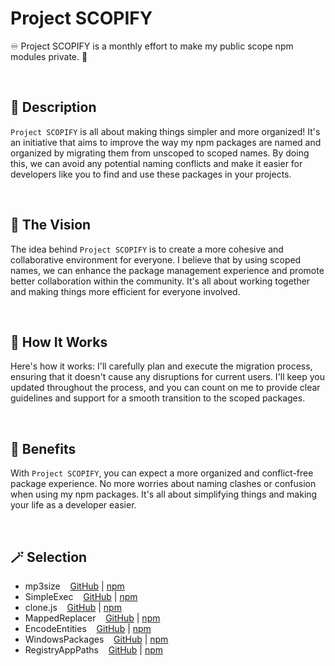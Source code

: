 # Project SCOPIFY

♾️ Project SCOPIFY is a monthly effort to make my public scope npm modules private. 🔏

<br>

## 🔖 Description

`Project SCOPIFY` is all about making things simpler and more organized! It's an initiative that aims to improve the way my npm packages are named and organized by migrating them from unscoped to scoped names. By doing this, we can avoid any potential naming conflicts and make it easier for developers like you to find and use these packages in your projects.

<br>

## 🔮 The Vision

The idea behind `Project SCOPIFY` is to create a more cohesive and collaborative environment for everyone. I believe that by using scoped names, we can enhance the package management experience and promote better collaboration within the community. It's all about working together and making things more efficient for everyone involved.

<br>

## 🤔 How It Works

Here's how it works: I'll carefully plan and execute the migration process, ensuring that it doesn't cause any disruptions for current users. I'll keep you updated throughout the process, and you can count on me to provide clear guidelines and support for a smooth transition to the scoped packages.

<br>

## 🦩 Benefits

With `Project SCOPIFY`, you can expect a more organized and conflict-free package experience. No more worries about naming clashes or confusion when using my npm packages. It's all about simplifying things and making your life as a developer easier.

<br>

## 🪄 Selection

- mp3size&nbsp;&nbsp;&nbsp;&nbsp;[GitHub](https://github.com/igorskyflyer/npm-mp3size) | [npm](https://www.npmjs.com/package/mp3size)  
- SimpleExec&nbsp;&nbsp;&nbsp;&nbsp;[GitHub](https://github.com/igorskyflyer/npm-simple-exec) | [npm](https://www.npmjs.com/package/simple-exec)  
- clone.js&nbsp;&nbsp;&nbsp;&nbsp;[GitHub](https://github.com/igorskyflyer/npm-clone-js) | [npm](https://www.npmjs.com/package/node-clone-js)  
- MappedReplacer&nbsp;&nbsp;&nbsp;&nbsp;[GitHub](https://github.com/igorskyflyer/npm-mapped-replacer) | [npm](https://www.npmjs.com/package/mapped-replacer)  
- EncodeEntities&nbsp;&nbsp;&nbsp;&nbsp;[GitHub](https://github.com/igorskyflyer/npm-encode-entities) | [npm](https://www.npmjs.com/package/encode-entities)  
- WindowsPackages&nbsp;&nbsp;&nbsp;&nbsp;[GitHub](https://github.com/igorskyflyer/npm-windows-packages) | [npm](https://www.npmjs.com/package/windows-packages)  
- RegistryAppPaths&nbsp;&nbsp;&nbsp;&nbsp;[GitHub](https://github.com/igorskyflyer/npm-registry-apppaths) | [npm](https://www.npmjs.com/package/registry-apppaths)  
